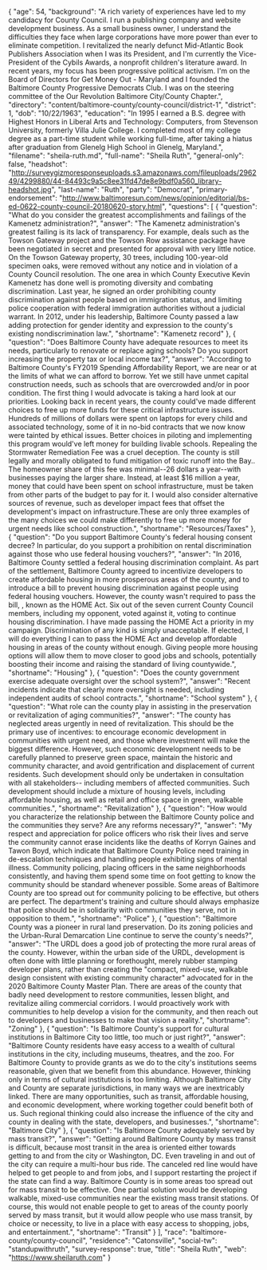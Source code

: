 {
  "age": 54,
  "background": "A rich variety of experiences have led to my candidacy for County Council. I run a publishing company and website development business. As a small business owner, I understand the difficulties they face when large corporations have more power than ever to eliminate competition. I revitalized the nearly defunct Mid-Atlantic Book Publishers Association when I was its President, and I'm currently the Vice-President of the Cybils Awards, a nonprofit children's literature award. In recent years, my focus has been progressive political activism. I'm on the Board of Directors for Get Money Out - Maryland and I founded the Baltimore County Progressive Democrats Club. I was on the steering committee of the Our Revolution Baltimore City/County Chapter.",
  "directory": "content/baltimore-county/county-council/district-1",
  "district": 1,
  "dob": "10/22/1963",
  "education": "In 1995 I earned a B.S. degree with Highest Honors in Liberal Arts and Technology: Computers, from Stevenson University, formerly Villa Julie College. I completed most of my college degree as a part-time student while working full-time, after taking a hiatus after graduation from Glenelg High School in Glenelg, Maryland.",
  "filename": "sheila-ruth.md",
  "full-name": "Sheila Ruth",
  "general-only": false,
  "headshot": "http://surveygizmoresponseuploads.s3.amazonaws.com/fileuploads/296249/4299880/44-84493c9a5c8ee31fd47de8e9bdf0a560_library-headshot.jpg",
  "last-name": "Ruth",
  "party": "Democrat",
  "primary-endorsement": "http://www.baltimoresun.com/news/opinion/editorial/bs-ed-0622-county-council-20180620-story.html",
  "questions": [
    {
      "question": "What do you consider the greatest accomplishments and failings of the Kamenetz administration?",
      "answer": "The Kamenetz administration's greatest failing is its lack of transparency. For example, deals such as the Towson Gateway project and the Towson Row assistance package have been negotiated in secret and presented for approval with very little notice. On the Towson Gateway property, 30 trees, including 100-year-old specimen oaks, were removed without any notice and in violation of a County Council resolution. The one area in which County Executive Kevin Kamenetz has done well is promoting diversity and combating discrimination. Last year, he signed an order prohibiting county discrimination against people based on immigration status, and limiting police cooperation with federal immigration authorities without a judicial warrant. In 2012, under his leadership, Baltimore County passed a law adding protection for gender identity and expression to the county's existing nondiscrimination law.",
      "shortname": "Kamenetz record"
    },
    {
      "question": "Does Baltimore County have adequate resources to meet its needs, particularly to renovate or replace aging schools? Do you support increasing the property tax or local income tax?",
      "answer": "According to Baltimore County's FY2019 Spending Affordability Report, we are near or at the limits of what we can afford to borrow. Yet we still have unmet capital construction needs, such as schools that are overcrowded and/or in poor condition. The first thing I would advocate is taking a hard look at our priorities. Looking back in recent years, the county could've made different choices to free up more funds for these critical infrastructure issues. Hundreds of millions of dollars were spent on laptops for every child and associated technology, some of it in no-bid contracts that we now know were tainted by ethical issues. Better choices in piloting and implementing this program would've left money for building livable schools. Repealing the Stormwater Remediation Fee was a cruel deception. The county is still legally and morally obligated to fund mitigation of toxic runoff into the Bay.. The homeowner share of this fee was minimal--26 dollars a year--with businesses paying the larger share. Instead, at least $16 million a year, money that could have been spent on school infrastructure, must be taken from other parts of the budget to pay for it. I would also consider alternative sources of revenue, such as developer impact fees that offset the development's impact on infrastructure.These are only three examples of the many choices we could make differently to free up more money for urgent needs like school construction.",
      "shortname": "Resources/Taxes"
    },
    {
      "question": "Do you support Baltimore County's federal housing consent decree? In particular, do you support a prohibition on rental discrimination against those who use federal housing vouchers?",
      "answer": "In 2016, Baltimore County settled a federal housing discrimination complaint. As part of the settlement, Baltimore County agreed to incentivize developers to create affordable housing in more prosperous areas of the county, and to introduce a bill to prevent housing discrimination against people using federal housing vouchers. However, the county wasn't required to pass the bill, , known as the HOME Act. Six out of the seven current County Council members, including my opponent, voted against it, voting to continue housing discrimination. I have made passing the HOME Act a priority in my campaign. Discrimination of any kind is simply unacceptable. If elected, I will do everything I can to pass the HOME Act and develop affordable housing in areas of the county without enough. Giving people more housing options will allow them to move closer to good jobs and schools, potentially boosting their income and raising the standard of living countywide.",
      "shortname": "Housing"
    },
    {
      "question": "Does the county government exercise adequate oversight over the school system?",
      "answer": "Recent incidents indicate that clearly more oversight is needed, including independent audits of school contracts.",
      "shortname": "School system"
    },
    {
      "question": "What role can the county play in assisting in the preservation or revitalization of aging communities?",
      "answer": "The county has neglected areas urgently in need of revitalization. This should be the primary use of incentives: to encourage economic development in communities with urgent need, and those where investment will make the biggest difference. However, such economic development needs to be carefully planned to preserve green space, maintain the historic and community character, and avoid gentrification and displacement of current residents. Such development should only be undertaken in consultation with all stakeholders-- including members of affected communities. Such development should include a mixture of housing levels, including affordable housing, as well as retail and office space in green, walkable communities.",
      "shortname": "Revitalization"
    },
    {
      "question": "How would you characterize the relationship between the Baltimore County police and the communities they serve? Are any reforms necessary?",
      "answer": "My respect and appreciation for police officers who risk their lives and serve the community cannot erase incidents like the deaths of Korryn Gaines and Tawon Boyd, which indicate that Baltimore County Police need training in de-escalation techniques and handling people exhibiting signs of mental illness. Community policing, placing officers in the same neighborhoods consistently, and having them spend some time on foot getting to know the community should be standard whenever possible. Some areas of Baltimore County are too spread out for community policing to be effective, but others are perfect. The department's training and culture should always emphasize that police should be in solidarity with communities they serve, not in opposition to them.",
      "shortname": "Police"
    },
    {
      "question": "Baltimore County was a pioneer in rural land preservation. Do its zoning policies and the Urban-Rural Demarcation Line continue to serve the county's needs?",
      "answer": "The URDL does a good job of protecting the more rural areas of the county. However, within the urban side of the URDL, development is often done with little planning or forethought, merely rubber stamping developer plans, rather than creating the \"compact, mixed-use, walkable design consistent with existing community character\" advocated for in the 2020 Baltimore County Master Plan. There are areas of the county that badly need development to restore communities, lessen blight, and revitalize ailing commercial corridors. I would proactively work with communities to help develop a vision for the community, and then reach out to developers and businesses to make that vision a reality.",
      "shortname": "Zoning"
    },
    {
      "question": "Is Baltimore County's support for cultural institutions in Baltimore City too little, too much or just right?",
      "answer": "Baltimore County residents have easy access to a wealth of cultural institutions in the city, including museums, theatres, and the zoo. For Baltimore County to provide grants as we do to the city's institutions seems reasonable, given that we benefit from this abundance. However, thinking only in terms of cultural institutions is too limiting. Although Baltimore City and County are separate jurisdictions, in many ways we are inextricably linked. There are many opportunities, such as transit, affordable housing, and economic development, where working together could benefit both of us. Such regional thinking could also increase the influence of the city and county in dealing with the state, developers, and businesses.",
      "shortname": "Baltimore City"
    },
    {
      "question": "Is Baltimore County adequately served by mass transit?",
      "answer": "Getting around Baltimore County by mass transit is difficult, because most transit in the area is oriented either towards getting to and from the city or Washington, DC. Even traveling in and out of the city can require a multi-hour bus ride. The canceled red line would have helped to get people to and from jobs, and I support restarting the project if the state can find a way. Baltimore County is in some areas too spread out for mass transit to be effective. One partial solution would be developing walkable, mixed-use communities near the existing mass transit stations. Of course, this would not enable people to get to areas of the county poorly served by mass transit, but it would allow people who use mass transit, by choice or necessity, to live in a place with easy access to shopping, jobs, and entertainment.",
      "shortname": "Transit"
    }
  ],
  "race": "baltimore-county/county-council",
  "residence": "Catonsville",
  "social-tw": "standupwithruth",
  "survey-response": true,
  "title": "Sheila Ruth",
  "web": "https://www.sheilaruth.com"
}
